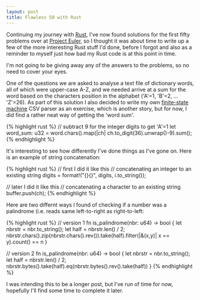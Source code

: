 ```yaml
---
layout: post
title: Flawless 50 with Rust
---
```

Continuing my journey with [Rust][1], I've now found solutions for the first fifty problems over at [Project Euler][2], so I thought it was about time to write up a few of the more interesting Rust stuff I'd done, before I forgot and also as a reminder to myself just how bad my Rust code is at this point in time.

I'm not going to be giving away any of the answers to the problems, so no need to cover your eyes.

One of the questions we are asked to analyse a text file of dictionary words, all of which were upper-case A-Z, and we needed arrive at a sum for the word based on the characters position in the alphabet ('A'=1, 'B'=2, ... 'Z'=26). As part of this solution I also decided to write my own [finite-state machine][3] CSV parser as an exercise, which is another story, but for now, I did find a rather neat way of getting the 'word sum'.

{% highlight rust %}
// subtract 9 for the integer digits to get 'A'=1
let word_sum: u32 = word.chars().map(|ch| ch.to_digit(36).unwrap()-9).sum();
{% endhighlight %}

It's interesting to see how differently I've done things as I've gone on. Here is an example of string concatenation:

{% highlight rust %}
// first I did it like this
// concatenating an integer to an existing string
digits = format!("{}{}", digits, i.to_string());

// later I did it like this
// concatenating a character to an existing string
buffer.push(ch);
{% endhighlight %}

Here are two differnt ways I found of checking if a number was a palindrome (i.e. reads same left-to-right as right-to-left:

{% highlight rust %}
// version 1
fn is_palindrome(nbr: u64) -> bool {
    let nbrstr = nbr.to_string();
    let half = nbrstr.len() / 2;
    nbrstr.chars().zip(nbrstr.chars().rev()).take(half).filter(|&(x,y)| x == y).count() == n
}

// version 2
fn is_palindrome(nbr: u64) -> bool {
    let nbrstr = nbr.to_string();
    let half = nbrstr.len() / 2;  
    nbrstr.bytes().take(half).eq(nbrstr.bytes().rev().take(half))
}
{% endhighlight %}

I was intending this to be a longer post, but I've run of time for now, hopefully I'll find some time to complete it later.


[1]: https://www.rust-lang.org "Rust"

[2]: https://projecteuler.net "Project Euler"

[3]: https://en.wikipedia.org/wiki/Finite-state_machine "FSM"
